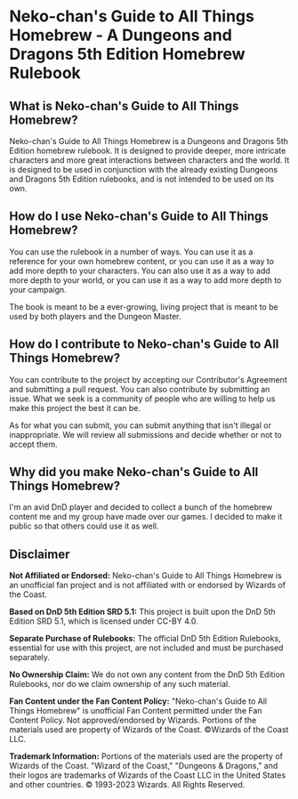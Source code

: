 # Neko-chan's Guide to All Things Homebrew - A Dungeons and Dragons 5th Edition Homebrew Rulebook

## What is Neko-chan's Guide to All Things Homebrew?
Neko-chan's Guide to All Things Homebrew is a Dungeons and Dragons 5th Edition homebrew rulebook. It is designed to provide deeper, more intricate characters and more great interactions between characters and the world. It is designed to be used in conjunction with the already existing Dungeons and Dragons 5th Edition rulebooks, and is not intended to be used on its own.

## How do I use Neko-chan's Guide to All Things Homebrew?
You can use the rulebook in a number of ways. You can use it as a reference for your own homebrew content, or you can use it as a way to add more depth to your characters. You can also use it as a way to add more depth to your world, or you can use it as a way to add more depth to your campaign.

The book is meant to be a ever-growing, living project that is meant to be used by both players and the Dungeon Master.

## How do I contribute to Neko-chan's Guide to All Things Homebrew?
You can contribute to the project by accepting our Contributor's Agreement and submitting a pull request. You can also contribute by submitting an issue. What we seek is a community of people who are willing to help us make this project the best it can be.

As for what you can submit, you can submit anything that isn't illegal or inappropriate. We will review all submissions and decide whether or not to accept them.

## Why did you make Neko-chan's Guide to All Things Homebrew?
I'm an avid DnD player and decided to collect a bunch of the homebrew content me and my group have made over our games. I decided to make it public so that others could use it as well.

## Disclaimer

**Not Affiliated or Endorsed:** Neko-chan's Guide to All Things Homebrew is an unofficial fan project and is not affiliated with or endorsed by Wizards of the Coast.

**Based on DnD 5th Edition SRD 5.1:** This project is built upon the DnD 5th Edition SRD 5.1, which is licensed under CC-BY 4.0.

**Separate Purchase of Rulebooks:** The official DnD 5th Edition Rulebooks, essential for use with this project, are not included and must be purchased separately.

**No Ownership Claim:** We do not own any content from the DnD 5th Edition Rulebooks, nor do we claim ownership of any such material.

**Fan Content under the Fan Content Policy:** "Neko-chan's Guide to All Things Homebrew" is unofficial Fan Content permitted under the Fan Content Policy. Not approved/endorsed by Wizards. Portions of the materials used are property of Wizards of the Coast. ©Wizards of the Coast LLC.

**Trademark Information:** Portions of the materials used are the property of Wizards of the Coast. "Wizard of the Coast," "Dungeons & Dragons," and their logos are trademarks of Wizards of the Coast LLC in the United States and other countries. © 1993-2023 Wizards. All Rights Reserved.